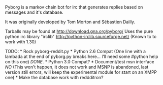 ﻿Pyborg is a markov chain bot for irc that generates replies based on messages and it's database.

It was originally developed by Tom Morton and Sébastien Dailly.

Tarballs may be found at http://download.gna.org/pyborg/
Uses the pure python irc library "irclib" http://python-irclib.sourceforge.net/ (Known to to work with 1.30)

TODO:
	* Rock pyborg-reddit.py
	* Python 2.6 Compat (One line with a lambada at the end of pyborg.py breaks here... I'll need some #python help on this one) *DONE*.
	* Python 3.0 Compat?
	* Document/test msn interface *NO* (This won't happen, it does not work and MSNP is abandoned, last version still errors, will keep the experimental module for start on an XMPP one)
	* Make the database work with reddditron?
